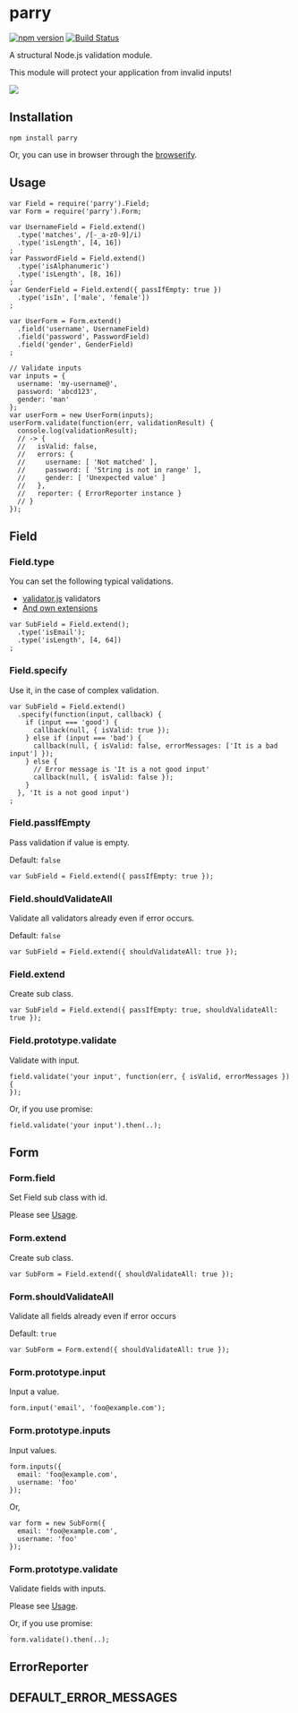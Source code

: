 # parry

[![npm version](https://badge.fury.io/js/parry.svg)](http://badge.fury.io/js/parry)
[![Build Status](https://travis-ci.org/kjirou/parry.svg?branch=master)](https://travis-ci.org/kjirou/parry)

A structural Node.js validation module.

This module will protect your application from invalid inputs!

![](https://36.media.tumblr.com/fc04bd715990b22b98916ea6b3ec1b5a/tumblr_nk146q9c7i1qzgre3o1_250.jpg)


## Installation
```
npm install parry
```

Or, you can use in browser through the [browserify](https://github.com/substack/node-browserify).


## Usage
```
var Field = require('parry').Field;
var Form = require('parry').Form;

var UsernameField = Field.extend()
  .type('matches', /[-_a-z0-9]/i)
  .type('isLength', [4, 16])
;
var PasswordField = Field.extend()
  .type('isAlphanumeric')
  .type('isLength', [8, 16])
;
var GenderField = Field.extend({ passIfEmpty: true })
  .type('isIn', ['male', 'female'])
;

var UserForm = Form.extend()
  .field('username', UsernameField)
  .field('password', PasswordField)
  .field('gender', GenderField)
;

// Validate inputs
var inputs = {
  username: 'my-username@',
  password: 'abcd123',
  gender: 'man'
};
var userForm = new UserForm(inputs);
userForm.validate(function(err, validationResult) {
  console.log(validationResult);
  // -> {
  //   isValid: false,
  //   errors: {
  //     username: [ 'Not matched' ],
  //     password: [ 'String is not in range' ],
  //     gender: [ 'Unexpected value' ]
  //   },
  //   reporter: { ErrorReporter instance }
  // }
});
```


## Field
### Field.type
You can set the following typical validations.

- [validator.js](https://github.com/chriso/validator.js) validators
- [And own extensions](https://github.com/kjirou/parry/blob/master/lib/validatorjs-extender.js)

```
var SubField = Field.extend();
  .type('isEmail');
  .type('isLength', [4, 64])
;
```

### Field.specify
Use it, in the case of complex validation.

```
var SubField = Field.extend()
  .specify(function(input, callback) {
    if (input === 'good') {
      callback(null, { isValid: true });
    } else if (input === 'bad') {
      callback(null, { isValid: false, errorMessages: ['It is a bad input'] });
    } else {
      // Error message is 'It is a not good input'
      callback(null, { isValid: false });
    }
  }, 'It is a not good input')
;
```

### Field.passIfEmpty
Pass validation if value is empty.

Default: `false`

```
var SubField = Field.extend({ passIfEmpty: true });
```

### Field.shouldValidateAll
Validate all validators already even if error occurs.

Default: `false`

```
var SubField = Field.extend({ shouldValidateAll: true });
```

### Field.extend
Create sub class.

```
var SubField = Field.extend({ passIfEmpty: true, shouldValidateAll: true });
```

### Field.prototype.validate
Validate with input.

```
field.validate('your input', function(err, { isValid, errorMessages }) {
});
```

Or, if you use promise:
```
field.validate('your input').then(..);
```


## Form
### Form.field
Set Field sub class with id.

Please see [Usage](#usage).

### Form.extend
Create sub class.

```
var SubForm = Field.extend({ shouldValidateAll: true });
```

### Form.shouldValidateAll
Validate all fields already even if error occurs

Default: `true`

```
var SubForm = Form.extend({ shouldValidateAll: true });
```

### Form.prototype.input
Input a value.

```
form.input('email', 'foo@example.com');
```

### Form.prototype.inputs
Input values.

```
form.inputs({
  email: 'foo@example.com',
  username: 'foo'
});
```

Or,
```
var form = new SubForm({
  email: 'foo@example.com',
  username: 'foo'
});
```

### Form.prototype.validate
Validate fields with inputs.

Please see [Usage](#usage).

Or, if you use promise:
```
form.validate().then(..);
```


## ErrorReporter


## DEFAULT_ERROR_MESSAGES
